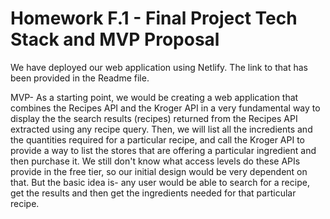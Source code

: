 # Homework F.1 - Final Project Tech Stack and MVP Proposal

We have deployed our web application using Netlify. The link to that has been provided in the Readme file.

MVP- As a starting point, we would be creating a web application that combines the Recipes API and the Kroger API in a very fundamental way to display the the search results (recipes) returned from the Recipes API extracted using any recipe query. Then, we will list all the incredients and the quantities required for a particular recipe, and call the Kroger API to provide a way to list the stores that are offering a particular ingredient and then purchase it. We still don't know what access levels do these APIs provide in the free tier, so our initial design would be very dependent on that. But the basic idea is- any user would be able to search for a recipe, get the results and then get the ingredients needed for that particular recipe.
